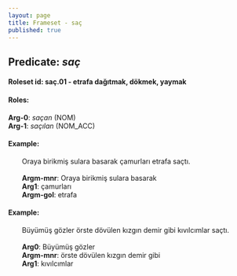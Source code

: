 ```yaml
---
layout: page
title: Frameset - saç
published: true
---
```

<h2>Predicate: <i>saç</i></h2>
<h4>Roleset id: saç.01 - etrafa dağıtmak, dökmek, yaymak<br>
<h4>Roles:</h4>
<b>Arg-0</b>: <i>saçan</i>  (NOM) <br>
<b>Arg-1</b>: <i>saçılan</i>  (NOM_ACC) <br>
<h4>Example:</h4>
&emsp;&emsp;Oraya birikmiş sulara basarak çamurları etrafa saçtı.<br><br>
&emsp;&emsp;<b>Argm-mnr</b>:  Oraya birikmiş sulara basarak<br>
&emsp;&emsp;<b>Arg1</b>:  çamurları<br>
&emsp;&emsp;<b>Argm-gol</b>:  etrafa<br>

<h4>Example:</h4>
&emsp;&emsp;Büyümüş gözler örste dövülen kızgın demir gibi kıvılcımlar saçtı.<br><br>
&emsp;&emsp;<b>Arg0</b>:  Büyümüş gözler<br>
&emsp;&emsp;<b>Argm-mnr</b>:  örste dövülen kızgın demir gibi<br>
&emsp;&emsp;<b>Arg1</b>:  kıvılcımlar<br>

